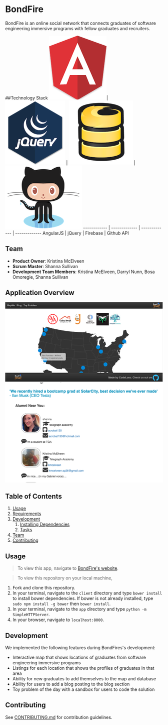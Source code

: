 # BondFire
BondFire is an online social network that connects graduates of software engineering immersive programs with fellow graduates and recruiters.

##Technology Stack
![AngularJS](readmeImages/angular.png)| ![jQuery](readmeImages/jquery.png) | ![firebase](readmeImages/firebase.png) | ![githubApi](readmeImages/githubapi.png)
------------ | ------------- | ------------- | ------------- 
AngularJS | jQuery | Firebase | Github API

## Team

  - __Product Owner__: Kristina McElveen
  - __Scrum Master__: Shanna Sullivan
  - __Development Team Members__: Kristina McElveen, Darryl Nunn, Bosa Omoregie, Shanna Sullivan
  
## Application Overview
![screenshots](readmeImages/screen1.png)
![screenshots2](readmeImages/screen2.png)

## Table of Contents

1. [Usage](#Usage)
1. [Requirements](#requirements)
1. [Development](#development)
    1. [Installing Dependencies](#installing-dependencies)
    1. [Tasks](#tasks)
1. [Team](#team)
1. [Contributing](#contributing)

## Usage

> To view this app, navigate to [BondFire's website](https://bondfire2.firebaseapp.com).

> To view this repository on your local machine,
  1. Fork and clone this repository.
  2. In your terminal, navigate to the `client` directory and type `bower install` to install bower dependencies. If bower is not already installed, type `sudo npm install -g bower` then `bower install`.
  3. In your terminal, navigate to the `app` directory and type `python -m SimpleHTTPServer`.
  4. In your browser, navigate to `localhost:8000`. 


## Development
We implemented the following features during BondFires's development:
  * Interactive map that shows locations of graduates from software engineering immersive programs
  * Listings for each location that shows the profiles of graduates in that area
  * Ability for new graduates to add themselves to the map and database
  * Ability for users to add a blog posting to the blog section
  * Toy problem of the day with a sandbox for users to code the solution


## Contributing

See [CONTRIBUTING.md](_CONTRIBUTING.md) for contribution guidelines.
